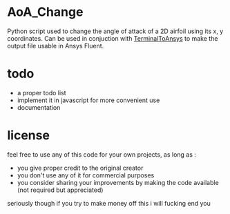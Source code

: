 # AoA_Change
Python script used to change the angle of attack of a 2D airfoil using its x, y coordinates. Can be used in conjuction with [TerminalToAnsys](https://github.com/pmparitakis/TerminalToAnsys) to make the output file usable in Ansys Fluent.

# todo

  - a proper todo list
  - implement it in javascript for more convenient use
  - documentation

# license

feel free to use any of this code for your own projects, as long as :
  - you give proper credit to the original creator
  - you don't use any of it for commercial purposes
  - you consider sharing your improvements by making the code available (not required but appreciated)

seriously though if you try to make money off this i will fucking end you

